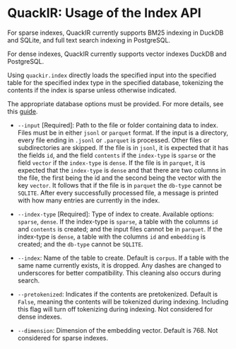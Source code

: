 # QuackIR: Usage of the Index API

For sparse indexes, QuackIR currently supports BM25 indexing in DuckDB and SQLite, and full text search indexing in PostgreSQL.

For dense indexes, QuackIR currently supports vector indexes DuckDB and PostgreSQL.

Using `quackir.index` directly loads the specified input into the specified table for the specified index type in the specified database, tokenizing the contents if the index is sparse unless otherwise indicated. 

The appropriate database options must be provided.
For more details, see this [guide](./db-options.md). 

+ `--input` [Required]: 
Path to the file or folder containing data to index.
Files must be in either `jsonl` or `parquet` format. 
If the input is a directory, every file ending in `.jsonl` or `.parquet` is processed.
Other files or subdirectories are skipped. 
If the file is in `jsonl`, it is expected that it has the fields `id`, and the field `contents` if the `index-type` is `sparse` or the field `vector` if the `index-type` is `dense`. 
If the file is in `parquet`, it is expected that the `index-type` is `dense` and that there are two columns in the file, the first being the id and the second being the vector with the key `vector`. 
It follows that if the file is in `parquet` the `db-type` cannot be `SQLITE`.
After every successfully processed file, a message is printed with how many entries are currently in the index. 

+ `--index-type` [Required]:
Type of index to create.
Available options: `sparse`, `dense`.
If the index-type is `sparse`, a table with the columns `id` and `contents` is created; and the input files cannot be in `parquet`.
If the index-type is `dense`, a table with the columns `id` and `embedding` is created; and the `db-type` cannot be `SQLITE`.

+ `--index`:
Name of the table to create. 
Default is `corpus`. 
If a table with the same name currently exists, it is dropped. 
Any dashes are changed to underscores for better compatibility. 
This cleaning also occurs during search.

+ `--pretokenized`:
Indicates if the contents are pretokenized. 
Default is `False`, meaning the contents will be tokenized during indexing.
Including this flag will turn off tokenizing during indexing. 
Not considered for dense indexes. 

+ `--dimension`:
Dimension of the embedding vector. 
Default is 768. 
Not considered for sparse indexes. 